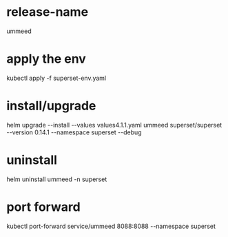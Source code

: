 # release-name
ummeed

# apply the env
kubectl apply -f superset-env.yaml

# install/upgrade
helm upgrade --install --values values4.1.1.yaml  ummeed superset/superset --version 0.14.1 --namespace superset --debug

# uninstall
helm uninstall ummeed -n superset 

# port forward
kubectl port-forward service/ummeed  8088:8088 --namespace superset